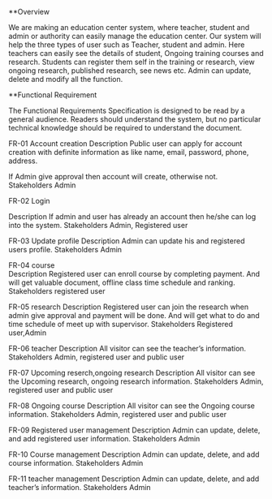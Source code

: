 **Overview

We are making an education center system, where teacher, student and admin or authority can easily manage the education center. Our system will help the three types of user such as Teacher, student and admin.
Here teachers can easily see the details of student, Ongoing training courses and research.
Students can register them self in the training or research, view ongoing research, published research, see news etc.
Admin can update, delete and modify all the function.


**Functional Requirement

The Functional Requirements Specification is designed to be read by a general audience. Readers should understand the system, but no particular technical knowledge should be required to understand the document.


FR-01	Account creation
Description	Public user can apply for account creation with definite information as like name, email, password, phone, address.

If Admin give approval then account will create, otherwise not.  
Stakeholders	Admin


FR-02	Login

Description	If admin and user has already an account then he/she can log into the system.
Stakeholders	Admin, Registered user


FR-03	Update profile
Description	Admin can update his and registered users profile. 
Stakeholders	Admin
 
FR-04	course	
Description	Registered user can enroll course by completing payment.
And will get valuable document, offline class time schedule and ranking.
Stakeholders	registered user

	
FR-05	research
Description	Registered user can join the research when admin give approval and payment will be done.
And will get what to do and time schedule of meet up with supervisor.
Stakeholders	Registered user,Admin
 

FR-06	teacher
Description	All visitor can see the teacher’s information.
Stakeholders	Admin, registered user and public user

	
FR-07	Upcoming reserch,ongoing research
Description	All visitor can see the Upcoming research, ongoing research information.
Stakeholders	Admin, registered user and public user


FR-08	Ongoing course
Description	All visitor can see the Ongoing course information.
Stakeholders	Admin, registered user and public user


FR-09	Registered user management
Description	Admin can update, delete, and add registered user information.
Stakeholders	Admin
 

FR-10	Course management
Description	Admin can update, delete, and add course information.
Stakeholders	Admin

FR-11	teacher management
Description	Admin can update, delete, and add teacher’s information.
Stakeholders	Admin


 
